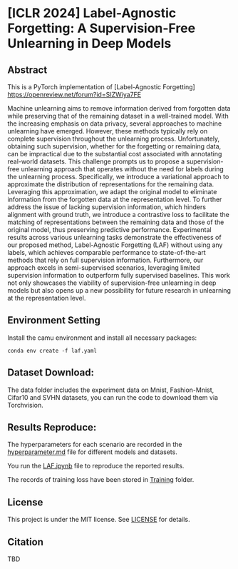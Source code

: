 # [ICLR 2024] Label-Agnostic Forgetting: A Supervision-Free Unlearning in Deep Models

## Abstract
This is a PyTorch implementation of [Label-Agnostic Forgetting] https://openreview.net/forum?id=SIZWiya7FE

Machine unlearning aims to remove information derived from forgotten data while preserving that of the remaining dataset in a well-trained model. With the increasing emphasis on data privacy, several approaches to machine unlearning have emerged. However, these methods typically rely on complete supervision throughout the unlearning process. Unfortunately, obtaining such supervision, whether for the forgetting or remaining data, can be impractical due to the substantial cost associated with annotating real-world datasets. This challenge prompts us to propose a supervision-free unlearning approach that operates without the need for labels during the unlearning process. Specifically, we introduce a variational approach to approximate the distribution of representations for the remaining data. Leveraging this approximation, we adapt the original model to eliminate information from the forgotten data at the representation level. To further address the issue of lacking supervision information, which hinders alignment with ground truth, we introduce a contrastive loss to facilitate the matching of representations between the remaining data and those of the original model, thus preserving predictive performance. Experimental results across various unlearning tasks demonstrate the effectiveness of our proposed method, Label-Agnostic Forgetting (LAF) without using any labels, which achieves comparable performance to state-of-the-art methods that rely on full supervision information. Furthermore, our approach excels in semi-supervised scenarios, leveraging limited supervision information to outperform fully supervised baselines. This work not only showcases the viability of supervision-free unlearning in deep models but also opens up a new possibility for future research in unlearning at the representation level.

## Environment Setting

Install the camu environment and install all necessary packages:

    conda env create -f laf.yaml

## Dataset Download:  

The data folder includes the experiment data on Mnist, Fashion-Mnist, Cifar10 and SVHN datasets, you can run the code to download them via Torchvision.

## Results Reproduce:  

The hyperparameters for each scenario are recorded in the [hyperparameter.md](hyperparameter.md) file for different models and datasets.

You run the [LAF.ipynb](LAF.ipynb) file to reproduce the reported results.

The records of training loss have been stored in [Training](Training) folder.

## License

This project is under the MIT license. See [LICENSE](License) for details.

## Citation

TBD
